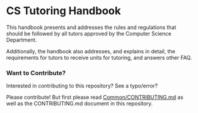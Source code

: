 # CS Tutoring Handbook

This handbook presents and addresses the rules and regulations that should be
followed by all tutors approved by the Computer Science Department.

Additionally, the handbook also addresses, and explains in detail,
the requirements for tutors to receive units for tutoring, and answers
other FAQ.

### Want to Contribute?

Interested in contributing to this repository? See a typo/error?

Please contribute! But first please read
[Common/CONTRIBUTING.md](https://github.com/UC-Davis-CS-Tutoring/Common/blob/master/CONTRIBUTING.md)
as well as the CONTRIBUTING.md document in this repository.
